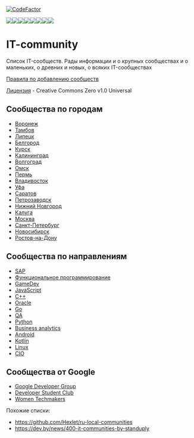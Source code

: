 [![CodeFactor](https://www.codefactor.io/repository/github/it-edu/it-community/badge)](https://www.codefactor.io/repository/github/it-edu/it-community)

[![](https://sourcerer.io/fame/anst-foto/IT-Edu/IT-community/images/0)](https://sourcerer.io/fame/anst-foto/IT-Edu/IT-community/links/0)[![](https://sourcerer.io/fame/anst-foto/IT-Edu/IT-community/images/1)](https://sourcerer.io/fame/anst-foto/IT-Edu/IT-community/links/1)[![](https://sourcerer.io/fame/anst-foto/IT-Edu/IT-community/images/2)](https://sourcerer.io/fame/anst-foto/IT-Edu/IT-community/links/2)[![](https://sourcerer.io/fame/anst-foto/IT-Edu/IT-community/images/3)](https://sourcerer.io/fame/anst-foto/IT-Edu/IT-community/links/3)[![](https://sourcerer.io/fame/anst-foto/IT-Edu/IT-community/images/4)](https://sourcerer.io/fame/anst-foto/IT-Edu/IT-community/links/4)[![](https://sourcerer.io/fame/anst-foto/IT-Edu/IT-community/images/5)](https://sourcerer.io/fame/anst-foto/IT-Edu/IT-community/links/5)[![](https://sourcerer.io/fame/anst-foto/IT-Edu/IT-community/images/6)](https://sourcerer.io/fame/anst-foto/IT-Edu/IT-community/links/6)[![](https://sourcerer.io/fame/anst-foto/IT-Edu/IT-community/images/7)](https://sourcerer.io/fame/anst-foto/IT-Edu/IT-community/links/7)

# IT-community
Список IT-сообществ. Рады информации и о крупных сообществах и о маленьких, о древних и новых, о всяких IT-сообществах

[Правила по добавлению сообществ](CONTRIBUTING.md)

[Лицензия](LICENSE) - Creative Commons Zero v1.0 Universal

## Сообщества по городам
- [Воронеж](city/Voronezh.md)
- [Тамбов](city/Tambov.md)
- [Липецк](city/Lipetsk.md)
- [Белгород](city/Belgorod.md)
- [Курск](city/Kursk.md)
- [Калининград](city/Kaliningrad.md)
- [Волгоград](city/Volgograd.md)
- [Омск](city/Omsk.md)
- [Пермь](city/Perm.md)
- [Владивосток](city/Vladivostok.md)
- [Уфа](city/Ufa.md)
- [Саратов](city/Saratov.md)
- [Петрозаводск](city/Petrozavodsk.md)
- [Нижний Новгород](city/Nizhny_Novgorod.md)
- [Калуга](city/Kaluga.md)
- [Москва](city/Moscow.md)
- [Санкт-Петербург](city/St_Petersburg.md)
- [Новосибирск](city/Novosibirsk.md)
- [Ростов-на-Дону](city/Rostov-on-Don.md)

## Сообщества по направлениям
- [SAP](expertise/sap.md)
- [Функциональное программирование](expertise/fp.md)
- [GameDev](expertise/gamedev.md)
- [JavaScript](expertise/js.md)
- [C++](expertise/cpp.md)
- [Oracle](expertise/oracle.md)
- [Go](expertise/golang.md)
- [QA](expertise/qa.md)
- [Python](expertise/python.md)
- [Business analytics](expertise/ba.md)
- [Android](expertise/android.md)
- [Kotlin](expertise/kotlin.md)
- [Linux](expertise/linux.md)
- [CIO](expertise/cio.md)

## Сообщества от Google
- [Google Developer Group](Google/gdg.md)
- [Developer Student Club](Google/dsc.md)
- [Women Techmakers](Google/wtm.md)

Похожие списки:
- https://github.com/Hexlet/ru-local-communities
- https://dev.by/news/400-it-communities-by-standuply
